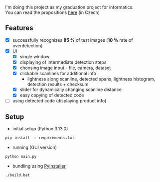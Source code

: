 I'm doing this project as my graduation project for informatics.  
You can read the propositions [here](https://github.com/Michal-Martinek/BarcodeReader/blob/main/BarcodeReader-propositions.md) (in Czech)

## Features
- [x] successfully recognizes **85 %** of test images (**10 %** rate of overdetection)
- [x] UI
  - [x] single window
  - [x] displaying of intermediate detection steps
  - [x] choosing image input - file, camera, dataset
  - [x] clickable scanlines for additional info
    - lightness along scanline, detected spans, lightness histogram, detection results + checksum
  - [x] slider for dynamically changing scanline distance
  - [x] easy copying of detected code
- [ ] using detected code (displaying product info)

## Setup
- initial setup (Python 3.13.0)
```sh
pip install -r requirements.txt
```
- running (GUI version)
```sh
python main.py
```
- bundling using [PyInstaller](https://pyinstaller.org/en/stable/)
```sh
./build.bat
```
